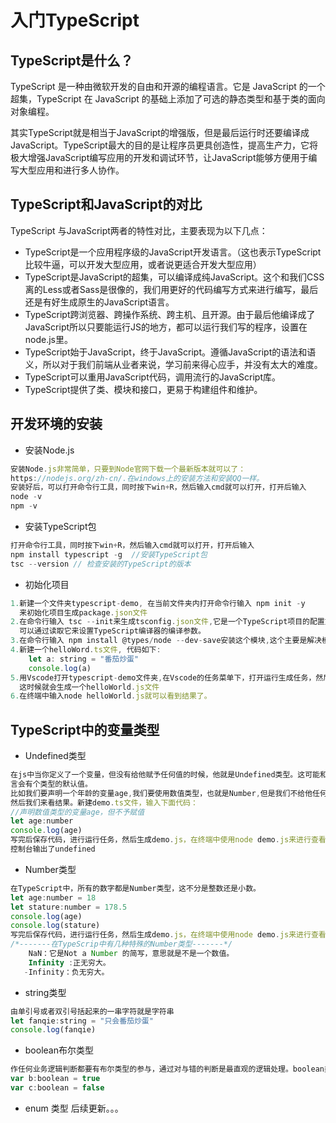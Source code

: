 # 入门TypeScript

## TypeScript是什么？
TypeScript 是一种由微软开发的自由和开源的编程语言。它是 JavaScript 的一个超集，TypeScript 在 JavaScript 的基础上添加了可选的静态类型和基于类的面向对象编程。

其实TypeScript就是相当于JavaScript的增强版，但是最后运行时还要编译成JavaScript。TypeScript最大的目的是让程序员更具创造性，提高生产力，它将极大增强JavaScript编写应用的开发和调试环节，让JavaScript能够方便用于编写大型应用和进行多人协作。
## TypeScript和JavaScript的对比
TypeScript 与JavaScript两者的特性对比，主要表现为以下几点：

* TypeScript是一个应用程序级的JavaScript开发语言。（这也表示TypeScript比较牛逼，可以开发大型应用，或者说更适合开发大型应用）
* TypeScript是JavaScript的超集，可以编译成纯JavaScript。这个和我们CSS离的Less或者Sass是很像的，我们用更好的代码编写方式来进行编写，最后还是有好生成原生的JavaScript语言。
* TypeScript跨浏览器、跨操作系统、跨主机、且开源。由于最后他编译成了JavaScript所以只要能运行JS的地方，都可以运行我们写的程序，设置在node.js里。
* TypeScript始于JavaScript，终于JavaScript。遵循JavaScript的语法和语义，所以对于我们前端从业者来说，学习前来得心应手，并没有太大的难度。
* TypeScript可以重用JavaScript代码，调用流行的JavaScript库。
* TypeScript提供了类、模块和接口，更易于构建组件和维护。
## 开发环境的安装

* 安装Node.js

```js
安装Node.js非常简单，只要到Node官网下载一个最新版本就可以了：
https://nodejs.org/zh-cn/.在windows上的安装方法和安装QQ一样。
安装好后，可以打开命令行工具，同时按下win+R，然后输入cmd就可以打开，打开后输入
node -v
npm -v
```
* 安装TypeScript包

```js
打开命令行工具，同时按下win+R，然后输入cmd就可以打开，打开后输入
npm install typescript -g  //安装TypeScript包
tsc --version // 检查安装的TypeScript的版本
```
* 初始化项目

```js
1.新建一个文件夹typescript-demo, 在当前文件夹内打开命令行输入 npm init -y 
  来初始化项目生成package.json文件
2.在命令行输入 tsc --init来生成tsconfig.json文件,它是一个TypeScript项目的配置文件，
  可以通过读取它来设置TypeScript编译器的编译参数。
3.在命令行输入 npm install @types/node --dev-save安装这个模块,这个主要是解决模块的声明文件问题。
4.新建一个helloWord.ts文件, 代码如下:
    let a: string = "番茄炒蛋" 
    console.log(a)
5.用Vscode打开typescript-demo文件夹,在Vscode的任务菜单下，打开运行生成任务，然后选择tsc：构建-tsconfig.json
  这时候就会生成一个helloWorld.js文件
6.在终端中输入node helloWorld.js就可以看到结果了。
```
## TypeScript中的变量类型
* Undefined类型

```js
在js中当你定义了一个变量，但没有给他赋予任何值的时候，他就是Undefined类型。这可能和你以前学的语言稍有不同，其他语
言会有个类型的默认值。
比如我们要声明一个年龄的变量age,我们要使用数值类型，也就是Number,但是我们不给他任何的值，我们只是在控制台给它输出，
然后我们来看结果。新建demo.ts文件，输入下面代码：
//声明数值类型的变量age，但不予赋值
let age:number
console.log(age)
写完后保存代码，进行运行任务，然后生成demo.js，在终端中使用node demo.js来进行查看运行结果。
控制台输出了undefined
```
* Number类型
```js
在TypeScript中，所有的数字都是Number类型，这不分是整数还是小数。
let age:number = 18
let stature:number = 178.5
console.log(age)
console.log(stature)
写完后保存代码，进行运行任务，然后生成demo.js，在终端中使用node demo.js来进行查看运行结果。
/*-------在TypeScrip中有几种特殊的Number类型-------*/
    NaN：它是Not a Number 的简写，意思就是不是一个数值。
    Infinity :正无穷大。
   -Infinity：负无穷大。
```
* string类型
```js
由单引号或者双引号括起来的一串字符就是字符串
let fanqie:string = "只会番茄炒蛋"
console.log(fanqie)
```
* boolean布尔类型

```js
作任何业务逻辑判断都要有布尔类型的参与，通过对与错的判断是最直观的逻辑处理。boolean类型只有两种值，true和false。
var b:boolean = true
var c:boolean = false
```
* enum 类型
后续更新。。。